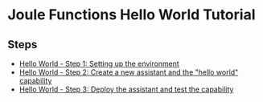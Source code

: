# Joule Functions Hello World Tutorial

## Steps

* [Hello World - Step 1: Setting up the environment](helloworld/step1/index.md)
* [Hello World - Step 2: Create a new assistant and the "hello world" capability](helloworld/step1/index.md)
* [Hello World - Step 3: Deploy the assistant and test the capability](helloworld/step3/index.md)
